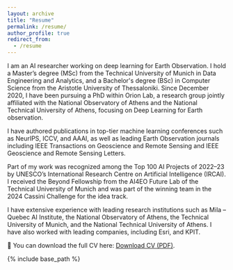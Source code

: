 ```yaml
---
layout: archive
title: "Resume"
permalink: /resume/
author_profile: true
redirect_from:
  - /resume
---
```

I am an AI researcher working on deep learning for Earth Observation. I hold a Master’s degree (MSc) from the Technical University of Munich in  Data Engineering and Analytics, and a Bachelor's degree (BSc) in Computer Science from the Aristotle University of Thessaloniki. Since December 2020, I have been pursuing a PhD within Orion Lab, a research group jointly affiliated with the National Observatory of Athens and the National Technical University of Athens, focusing on Deep Learning for Earth observation.

I have authored publications in top-tier machine learning conferences such as NeurIPS, ICCV, and AAAI, as well as leading Earth Observation journals including IEEE Transactions on Geoscience and Remote Sensing and IEEE Geoscience and Remote Sensing Letters. 

Part of my work was recognized among the Top 100 AI Projects of 2022–23 by UNESCO’s International Research Centre on Artificial Intelligence (IRCAI).
I received the Beyond Fellowship from the AI4EO Future Lab of the Technical University of Munich and was part of the winning team in the 2024 Cassini Challenge for the idea track.

I have extensive experience with leading research institutions such as Mila – Quebec AI Institute, the National Observatory of Athens, the Technical University of Munich, and the National Technical University of Athens. I have also worked with leading companies, including Esri, and KPIT. 

📄 You can download the full CV here: [Download CV (PDF)](https://ngbountos.github.io/files/cv.pdf).

{% include base_path %}
